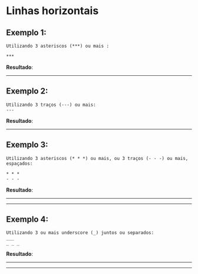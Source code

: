 # **Linhas horizontais** #

## **Exemplo 1**: ##

    Utilizando 3 asteriscos (***) ou mais :

    ***


**Resultado**:  

***

## **Exemplo 2**: ##

    Utilizando 3 traços (---) ou mais:  
    ---
**Resultado**: 

---

## **Exemplo 3**: ##

    Utilizando 3 asteriscos (* * *) ou mais, ou 3 traços (- - -) ou mais, espaçados:

    * * * 
    - - - 

**Resultado**:  

* * * 
- - - 

## **Exemplo 4**: ##

    Utilizando 3 ou mais underscore (_) juntos ou separados:
    ___
    _ _ _

**Resultado**:  

___

_ _ _